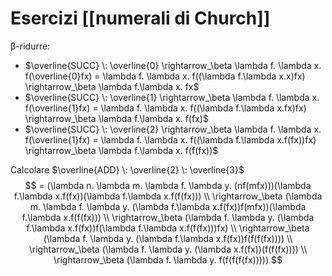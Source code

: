 # Esercizi [[numerali di Church]]

β-ridurre:
* $\overline{SUCC} \: \overline{0} \rightarrow_\beta \lambda f. \lambda x. f(\overline{0}fx) = \lambda f. \lambda x. f((\lambda f.\lambda x.x)fx) \rightarrow_\beta \lambda f.\lambda x. fx$
* $\overline{SUCC} \: \overline{1} \rightarrow_\beta \lambda f. \lambda x. f(\overline{1}fx) = \lambda f. \lambda x. f((\lambda f.\lambda x.fx)fx) \rightarrow_\beta \lambda f.\lambda x. f(fx)$
* $\overline{SUCC} \: \overline{2} \rightarrow_\beta \lambda f. \lambda x. f(\overline{1}fx) = \lambda f. \lambda x. f((\lambda f.\lambda x.f(fx))fx) \rightarrow_\beta \lambda f.\lambda x. f(f(fx))$

Calcolare $\overline{ADD} \: \overline{2} \: \overline{3}$
$$
= (\lambda n. \lambda m. \lambda f. \lambda y. (nf(mfx)))(\lambda f.\lambda x.f(fx))(\lambda f.\lambda x.f(f(fx))) \\
\rightarrow_\beta (\lambda m. \lambda f. \lambda y. (\lambda f.\lambda x.f(fx))f(mfx))(\lambda f.\lambda x.f(f(fx))) \\
\rightarrow_\beta (\lambda f. \lambda y. (\lambda f.\lambda x.f(fx))f(\lambda f.\lambda x.f(f(fx)))fx) \\
\rightarrow_\beta (\lambda f. \lambda y. (\lambda f.\lambda x.f(fx))f(f(f(fx)))) \\
\rightarrow_\beta (\lambda f. \lambda y. (\lambda x.f(fx))(f(f(fx)))) \\
\rightarrow_\beta (\lambda f. \lambda y. f(f(f(f(fx)))))
$$
